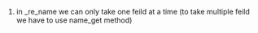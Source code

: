 1. in _re_name we can only take one feild at a time (to take multiple feild we have to use name_get method)